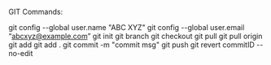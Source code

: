 GIT Commands:

git config --global user.name "ABC XYZ"
git config --global user.email “abcxyz@example.com”
git init
git branch
git checkout
git pull
git pull origin <branchname>
git add <filename>
git add .
git commit -m "commit msg"
git push
git revert commitID --no-edit
